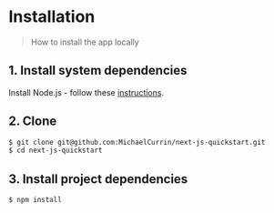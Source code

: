 # Installation
> How to install the app locally


## 1. Install system dependencies

Install Node.js - follow these [instructions](https://gist.github.com/MichaelCurrin/aa1fc56419a355972b96bce23f3bccba).


## 2. Clone

```sh
$ git clone git@github.com:MichaelCurrin/next-js-quickstart.git
$ cd next-js-quickstart
```

## 3. Install project dependencies

```sh
$ npm install
```
